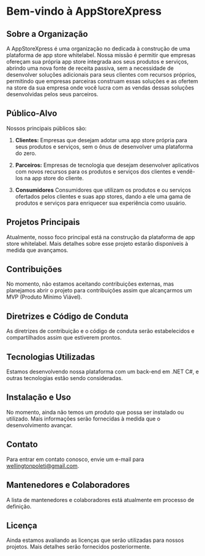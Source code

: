 # Bem-vindo à AppStoreXpress

## Sobre a Organização

A AppStoreXpress é uma organização no dedicada à construção de uma plataforma de app store whitelabel. Nossa missão é permitir que empresas ofereçam sua própria app store integrada aos seus produtos e serviços, abrindo uma nova fonte de receita passiva, sem a necessidade de desenvolver soluções adicionais para seus clientes com recursos próprios, permitindo que empresas parceiras construam essas soluções e as ofertem na store da sua empresa onde você lucra com as vendas dessas soluções desenvolvidas pelos seus parceiros.

## Público-Alvo

Nossos principais públicos são:

1. **Clientes:** Empresas que desejam adotar uma app store própria para seus produtos e serviços, sem o ônus de desenvolver uma plataforma do zero.

2. **Parceiros:** Empresas de tecnologia que desejam desenvolver aplicativos com novos recursos para os produtos e serviços dos clientes e vendê-los na app store do cliente.

3. **Consumidores** Consumidores que utilizam os produtos e ou serviços ofertados pelos clientes e suas app stores, dando a ele uma gama de produtos e serviços para enriquecer sua experiência como usuário. 

## Projetos Principais

Atualmente, nosso foco principal está na construção da plataforma de app store whitelabel. Mais detalhes sobre esse projeto estarão disponíveis à medida que avançamos.

## Contribuições

No momento, não estamos aceitando contribuições externas, mas planejamos abrir o projeto para contribuições assim que alcançarmos um MVP (Produto Mínimo Viável).

## Diretrizes e Código de Conduta

As diretrizes de contribuição e o código de conduta serão estabelecidos e compartilhados assim que estiverem prontos.

## Tecnologias Utilizadas

Estamos desenvolvendo nossa plataforma com um back-end em .NET C#, e outras tecnologias estão sendo consideradas.

## Instalação e Uso

No momento, ainda não temos um produto que possa ser instalado ou utilizado. Mais informações serão fornecidas à medida que o desenvolvimento avançar.

## Contato

Para entrar em contato conosco, envie um e-mail para wellingtonpoleti@gmail.com.

## Mantenedores e Colaboradores

A lista de mantenedores e colaboradores está atualmente em processo de definição.

## Licença

Ainda estamos avaliando as licenças que serão utilizadas para nossos projetos. Mais detalhes serão fornecidos posteriormente.
